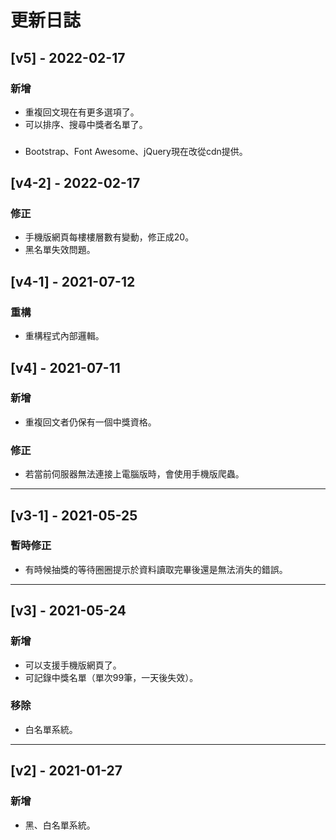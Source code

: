 # 更新日誌

## [v5] - 2022-02-17
### 新增
* 重複回文現在有更多選項了。
* 可以排序、搜尋中獎者名單了。
###
* Bootstrap、Font Awesome、jQuery現在改從cdn提供。

## [v4-2] - 2022-02-17
### 修正
* 手機版網頁每樓樓層數有變動，修正成20。
* 黑名單失效問題。

## [v4-1] - 2021-07-12
### 重構
* 重構程式內部邏輯。

## [v4] - 2021-07-11
### 新增
* 重複回文者仍保有一個中獎資格。
### 修正
* 若當前伺服器無法連接上電腦版時，會使用手機版爬蟲。
---
## [v3-1] - 2021-05-25
### 暫時修正
* 有時候抽獎的等待圈圈提示於資料讀取完畢後還是無法消失的錯誤。
---
## [v3] - 2021-05-24
### 新增
* 可以支援手機版網頁了。
* 可記錄中獎名單（單次99筆，一天後失效）。
### 移除
* 白名單系統。
---
## [v2] - 2021-01-27
### 新增
* 黑、白名單系統。
